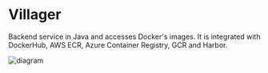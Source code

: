 # Villager

Backend service in Java and accesses Docker's images. It is integrated with DockerHub, AWS ECR, Azure Container Registry, GCR and Harbor.


![diagram](c3.svg)